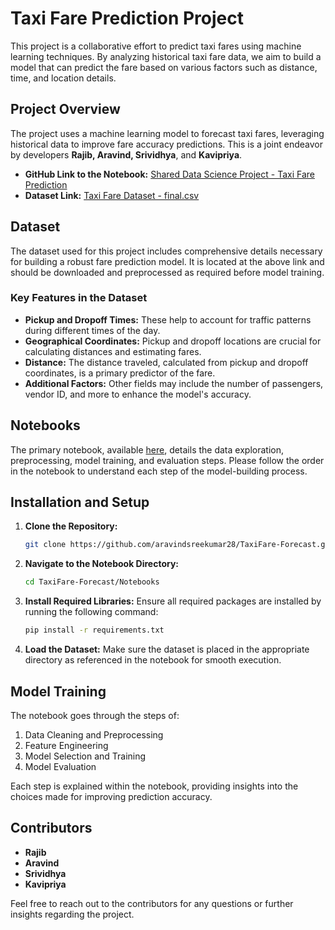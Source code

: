 # Taxi Fare Prediction Project

This project is a collaborative effort to predict taxi fares using machine learning techniques. By analyzing historical taxi fare data, we aim to build a model that can predict the fare based on various factors such as distance, time, and location details.

## Project Overview

The project uses a machine learning model to forecast taxi fares, leveraging historical data to improve fare accuracy predictions. This is a joint endeavor by developers **Rajib, Aravind, Srividhya**, and **Kavipriya**.

- **GitHub Link to the Notebook:** [Shared Data Science Project - Taxi Fare Prediction](https://github.com/aravindsreekumar28/TaxiFare-Forecast/blob/main/Notebooks/Shared_DS_Project_Taxi_Fare_Prediction.ipynb)
- **Dataset Link:** [Taxi Fare Dataset - final.csv](https://github.com/aravindsreekumar28/TaxiFare-Forecast/blob/main/Datasets/final.csv)

## Dataset

The dataset used for this project includes comprehensive details necessary for building a robust fare prediction model. It is located at the above link and should be downloaded and preprocessed as required before model training.

### Key Features in the Dataset
- **Pickup and Dropoff Times:** These help to account for traffic patterns during different times of the day.
- **Geographical Coordinates:** Pickup and dropoff locations are crucial for calculating distances and estimating fares.
- **Distance:** The distance traveled, calculated from pickup and dropoff coordinates, is a primary predictor of the fare.
- **Additional Factors:** Other fields may include the number of passengers, vendor ID, and more to enhance the model's accuracy.

## Notebooks

The primary notebook, available [here](https://github.com/aravindsreekumar28/TaxiFare-Forecast/blob/main/Notebooks/Shared_DS_Project_Taxi_Fare_Prediction.ipynb), details the data exploration, preprocessing, model training, and evaluation steps. Please follow the order in the notebook to understand each step of the model-building process.

## Installation and Setup

1. **Clone the Repository:**
   ```bash
   git clone https://github.com/aravindsreekumar28/TaxiFare-Forecast.git
   ```
   
2. **Navigate to the Notebook Directory:**
   ```bash
   cd TaxiFare-Forecast/Notebooks
   ```

3. **Install Required Libraries:**
   Ensure all required packages are installed by running the following command:
   ```bash
   pip install -r requirements.txt
   ```

4. **Load the Dataset:**
   Make sure the dataset is placed in the appropriate directory as referenced in the notebook for smooth execution.

## Model Training

The notebook goes through the steps of:
1. Data Cleaning and Preprocessing
2. Feature Engineering
3. Model Selection and Training
4. Model Evaluation

Each step is explained within the notebook, providing insights into the choices made for improving prediction accuracy.

## Contributors

- **Rajib**
- **Aravind**
- **Srividhya**
- **Kavipriya**

Feel free to reach out to the contributors for any questions or further insights regarding the project.

